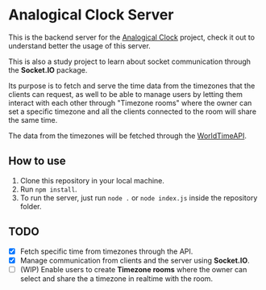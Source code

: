 # Analogical Clock Server

This is the backend server for the [Analogical Clock](https://github.com/julianocts98/analogical-clock) project, check it out to understand better the usage of this server.

This is also a study project to learn about socket communication through the **Socket.IO** package.

Its purpose is to fetch and serve the time data from the timezones that the clients can request, as well to be able to manage users by letting them interact with each other through "Timezone rooms" where the owner can set a specific timezone and all the clients connected to the room will share the same time.

The data from the timezones will be fetched through the [WorldTimeAPI](http://worldtimeapi.org/).

## How to use

1. Clone this repository in your local machine.
2. Run `npm install`.
3. To run the server, just run `node .` or `node index.js` inside the repository folder.

## TODO

- [x] Fetch specific time from timezones through the API.
- [x] Manage communication from clients and the server using **Socket.IO**.
- [ ] (WIP) Enable users to create **Timezone rooms** where the owner can select and share the a timezone in realtime with the room.
